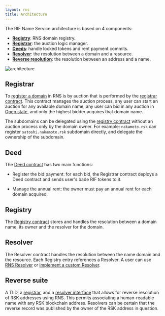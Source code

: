```yaml
---
layout: rns
title: Architecture
---
```


The RIF Name Service architecture is based on 4 components:
- [**Registry**](#registry): RNS domain registry.
- [**Registrar**](#registrar): the auction logic manager.
- [**Deeds**](#deed): handle locked tokens and rent payment commits.
- [**Resolver**](#resolver): the resolution between a domain and a resource.
- [**Reverse resolution**](#resolver): the resolution between an address and a name.

<img src="/img/structure.png" class="img-fluid" alt="architecture" />

## Registrar

To [register a domain](/Operation/Register-a-name) in RNS is by auction that is performed by the [registrar contract](/Architecture/Registrar). This contract manages the auction process, any user can start an auction for any available domain name, any user can bid in any auction in [Open state](/Architecture/Registrar/#states), and only the highest bidder acquires that domain name.

The subdomains can be delegated using the [registry contract](/Architecture/Registry) without an auction process only by the domain owner. For example: `nakamoto.rsk` can register `satoshi.nakamoto.rsk` subdomain directly, and delegate the ownership of the subdomain.

## Deed

The [Deed contract](/Architecture/Deed) has two main functions:
- Register the bid payment: for each bid, the Registrar contract deploys a Deed contract and sends user's bade RIF tokens to it.

- Manage the annual rent: the owner must pay an annual rent for each domain acquired.

## Registry

The [Registry contract](/Architecture/Registry) stores and handles the resolution between a domain name, its owner and the resolver for the domain.

## Resolver

The Resolver contract handles the resolution between the name domain and the resource. Each Registry entry references a Resolver. A user can use [RNS Resolver](/Architecture/Resolver) or [implement a custom Resolver](/Operation/Resolve-a-name/).

## Reverse suite

A TLD, a [registrar](ReverseRegistrar), and a [resolver interface](AddrResolver) that allows for reverse resolution of RSK addresses using RNS. This permits associating a human-readable name with any RSK blockchain address. Resolvers can be certain that the reverse record was published by the owner of the RSK address in question.
